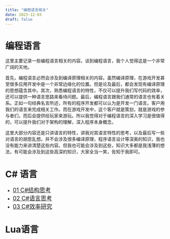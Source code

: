 ```yaml
---
title: "编程语言相关"
date: 2023-12-03
draft: false
---
```


# 编程语言


这里主要记录一些编程语言相关的内容。谈到编程语言，我个人觉得这是一个非常广阔的天地。

首先，编程语言必然会涉及到编译原理相关的内容。虽然编译原理，在游戏开发甚至很多应用开发中是一个非常边缘化的位置。但是论及最后，都会发现有编译原理的思想蕴含其中。其次，熟悉编程语言的特性，不仅可以提升我们写代码的效率，还可以提供一种语言思路来看待问题。最后，编程语言跟我们通常的语言也有着关系。正如一句经典名言所述，所有的程序开发都可以认为是开发一门语言。客户用我们的语言来完成相关工作。而在游戏开发中，这个客户就是策划，就是游戏的参与者们，而后会提供给玩家来游玩。所以我觉得对于编程语言的深入学习是很值得的，可以提升我们对于架构的理解，深入程序本身概念。


这里大部分内容还是只讲语言的特性，讲我对其语言特性的思考，以及最后写一些对语言的胡思乱想。并不会涉及很多编译原理，程序语言设计等深奥的知识，我也没有能力来讲清楚这些内容。但我也可能会涉及到这些，知识大多都是我浅薄的想法，有可能会涉及到这些高深的知识，大家全当一笑，告知于我即可。

# C# 语言

* [<font size=4>01 C#结构思考</font>](./CSharp/01CSharp结构思考.md)
* [<font size=4>02 C#语言思考</font>](./CSharp/02CSharp语言思考.md)
* [<font size=4>03 C#效率研究</font>](./CSharp/03CSharp效率研究.md)

# Lua语言